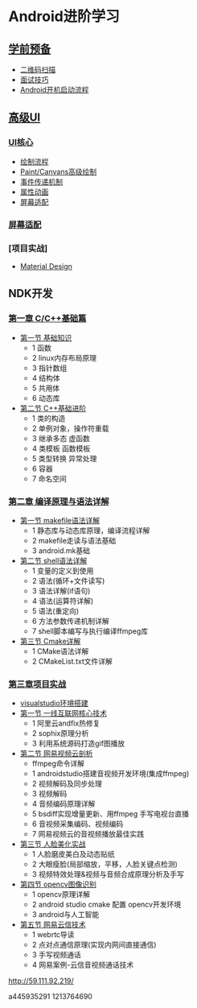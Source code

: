 # Android进阶学习

## [学前预备](https://github.com/zh405557524/AndroidAdvanceLearn/tree/master/0_readyClass)
* [二维码扫描](https://github.com/zh405557524/AndroidAdvanceLearn/tree/master/0_readyClass/1_QRcode)
* [面试技巧](https://github.com/zh405557524/AndroidAdvanceLearn/blob/master/0_readyClass/2_%E9%9D%A2%E8%AF%95/%E9%9D%A2%E8%AF%95%E6%8A%80%E5%B7%A7.md)
* [Android开机启动流程](https://github.com/zh405557524/AndroidAdvanceLearn/blob/master/0_readyClass/3_%20android%E5%BC%80%E6%9C%BA%E5%90%AF%E5%8A%A8%E6%B5%81%E7%A8%8B/android%E5%BC%80%E6%9C%BA%E5%90%AF%E5%8A%A8%E6%B5%81%E7%A8%8B.md)

## [高级UI](https://github.com/zh405557524/AndroidAdvanceLearn/tree/master/1_ui)

### [UI核心](https://github.com/zh405557524/AndroidAdvanceLearn/tree/master/1_ui/0_ui_core)
* [绘制流程](https://github.com/zh405557524/AndroidAdvanceLearn/tree/master/1_ui/0_ui_core/1_drawing_flow)
* [Paint/Canvans高级绘制](https://github.com/zh405557524/AndroidAdvanceLearn/tree/master/1_ui/0_ui_core/2_paint)
* [事件传递机制](https://github.com/zh405557524/AndroidAdvanceLearn/tree/master/1_ui/0_ui_core/3_touch)
* [属性动画](https://github.com/zh405557524/AndroidAdvanceLearn/tree/master/1_ui/0_ui_core/4_anim)
* [屏幕适配](https://github.com/zh405557524/AndroidAdvanceLearn/tree/master/1_ui/0_ui_core/5_%20adaptive)

### [屏幕适配](https://github.com/zh405557524/AndroidAdvanceLearn/tree/master/1_ui/1_%20screen)

### [项目实战]
* [Material Design](https://github.com/zh405557524/AndroidAdvanceLearn/tree/master/1_ui/2_%20project/1_materialDesign)

## NDK开发

### [第一章 C/C++基础篇](https://github.com/zh405557524/AndroidAdvanceLearn/tree/master/2_ndk/1_c:c%2B%2B%E5%9F%BA%E7%A1%80s)

* [第一节 基础知识](https://github.com/zh405557524/AndroidAdvanceLearn/tree/master/2_ndk/1_c:c%2B%2B%E5%9F%BA%E7%A1%80/1_%E5%9F%BA%E7%A1%80%E7%9F%A5%E8%AF%86)
  * 1 函数
  * 2 linux内存布局原理
  * 3 指针数组
  * 4 结构体
  * 5 共用体
  * 6 动态库
* [第二节 C++基础进阶](https://github.com/zh405557524/AndroidAdvanceLearn/tree/master/2_ndk/1_c:c%2B%2B%E5%9F%BA%E7%A1%80/2_c%2B%2B%E5%9F%BA%E7%A1%80%E8%BF%9B%E9%98%B6)
  * 1 类的构造
  * 2 单例对象，操作符重载
  * 3 继承多态 虚函数
  * 4 类模板 函数模板
  * 5 类型转换 异常处理
  * 6 容器
  * 7 命名空间

### [第二章 编译原理与语法详解](https://github.com/zh405557524/AndroidAdvanceLearn/tree/master/2_ndk/2_%E7%BC%96%E8%AF%91%E5%8E%9F%E7%90%86%E4%B8%8E%E8%AF%AD%E6%B3%95%E8%AF%A6%E8%A7%A3)

* [第一节 makefile语法详解](https://github.com/zh405557524/AndroidAdvanceLearn/tree/master/2_ndk/2_%E7%BC%96%E8%AF%91%E5%8E%9F%E7%90%86%E4%B8%8E%E8%AF%AD%E6%B3%95%E8%AF%A6%E8%A7%A3/1_makefile%E8%AF%AD%E6%B3%95%E8%AF%A6%E8%A7%A3)
  * 1  静态库与动态库原理，编译流程详解
  * 2 makefile走读与语法基础
  * 3 android.mk基础
* [第二节 shell语法详解](https://github.com/zh405557524/AndroidAdvanceLearn/tree/master/2_ndk/2_%E7%BC%96%E8%AF%91%E5%8E%9F%E7%90%86%E4%B8%8E%E8%AF%AD%E6%B3%95%E8%AF%A6%E8%A7%A3/2_shell%E8%AF%AD%E6%B3%95%E8%AF%A6%E8%A7%A3)
  * 1 变量的定义到使用
  * 2 语法(循环+文件读写)
  * 3 语法详解(if语句)
  * 4 语法(运算符详解)
  * 5 语法(重定向)
  * 6 方法参数传递机制详解
  * 7 shell脚本编写与执行编译ffmpeg库
* [第三节 Cmake详解](https://github.com/zh405557524/AndroidAdvanceLearn/tree/master/2_ndk/2_%E7%BC%96%E8%AF%91%E5%8E%9F%E7%90%86%E4%B8%8E%E8%AF%AD%E6%B3%95%E8%AF%A6%E8%A7%A3/3_Cmake%E8%AF%A6%E8%A7%A3)
  * 1 CMake语法详解
  * 2 CMakeList.txt文件详解

### [第三章项目实战](https://github.com/zh405557524/AndroidAdvanceLearn/tree/master/2_ndk/3_%E9%A1%B9%E7%9B%AE%E5%AE%9E%E6%88%98)

* [visualstudio环境搭建](https://github.com/zh405557524/AndroidAdvanceLearn/tree/master/2_ndk/3_%E9%A1%B9%E7%9B%AE%E5%AE%9E%E6%88%98/0_visualstudio%E7%8E%AF%E5%A2%83%E6%90%AD%E5%BB%BA)
* [第一节 一线互联网核心技术](https://github.com/zh405557524/AndroidAdvanceLearn/tree/master/2_ndk/3_%E9%A1%B9%E7%9B%AE%E5%AE%9E%E6%88%98/1_%E4%B8%80%E7%BA%BF%E4%BA%92%E8%81%94%E7%BD%91%E6%A0%B8%E5%BF%83%E6%8A%80%E6%9C%AF)
  * 1 阿里云andfix热修复
  * 2 sophix原理分析
  * 3 利用系统源码打造gif图播放
* [第二节 网易视频云剖析](https://github.com/zh405557524/AndroidAdvanceLearn/tree/master/2_ndk/3_%E9%A1%B9%E7%9B%AE%E5%AE%9E%E6%88%98/2_%E7%BD%91%E6%98%93%E8%A7%86%E9%A2%91%E4%BA%91%E8%A7%A3%E6%9E%90)
  * ffmpeg命令详解
  * 1 androidstudio搭建音视频开发环境(集成ffmpeg)
  * 2 视频解码及同步处理
  * 3 视频解码
  * 4 音频编码原理详解
  * 5 bsdiff实现增量更新、用ffmpeg 手写电视台直播
  * 6  音视频采集编码、视频编码
  * 7 网易视频云的音视频播放最佳实践
* [第三节 人脸美化实战](https://github.com/zh405557524/AndroidAdvanceLearn/tree/master/2_ndk/3_%E9%A1%B9%E7%9B%AE%E5%AE%9E%E6%88%98/3_%E4%BA%BA%E8%84%B8%E7%BE%8E%E5%8C%96%E5%AE%9E%E6%88%98)
  * 1 人脸磨皮美白及动态贴纸
  * 2 大眼瘦脸(局部缩放，平移，人脸关键点检测)
  * 3 视频特效处理&视频与音频合成原理分析及手写
* [第四节 opencv图像识别](https://github.com/zh405557524/AndroidAdvanceLearn/tree/master/2_ndk/3_%E9%A1%B9%E7%9B%AE%E5%AE%9E%E6%88%98/4_opencv%E5%9B%BE%E5%83%8F%E8%AF%86%E5%88%AB)
  * 1 opencv原理详解
  * 2 android studio cmake 配置 opencv开发环境
  * 3 android与人工智能
* [第五节 网易云信技术](https://github.com/zh405557524/AndroidAdvanceLearn/tree/master/2_ndk/3_%E9%A1%B9%E7%9B%AE%E5%AE%9E%E6%88%98/5_%E7%BD%91%E6%98%93%E4%BA%91%E4%BF%A1%E6%8A%80%E6%9C%AF)
  * 1 webrtc导读
  * 2 点对点通信原理(实现内网间直接通信)
  * 3 手写视频通话
  * 4 网易案例-云信音视频通话技术








http://59.111.92.219/

a445935291
1213764690
